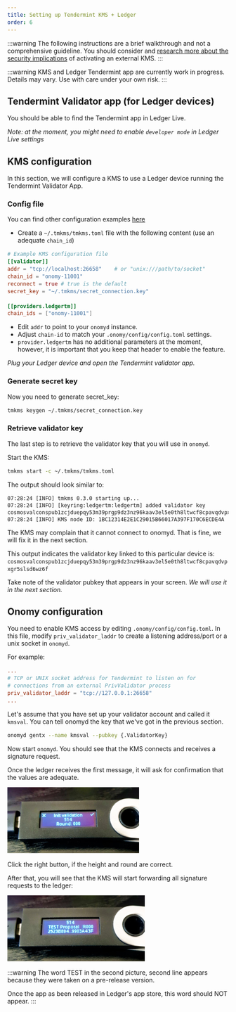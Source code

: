 ```yaml
---
title: Setting up Tendermint KMS + Ledger
order: 6
---
```


:::warning
The following instructions are a brief walkthrough and not a comprehensive guideline. You should consider and [research more about the security implications](../security.md) of activating an external KMS.
:::

:::warning
KMS and Ledger Tendermint app are currently work in progress. Details may vary. Use with care under your own risk.
:::

## Tendermint Validator app (for Ledger devices)

You should be able to find the Tendermint app in Ledger Live.

*Note: at the moment, you might need to enable `developer mode` in Ledger Live settings*

## KMS configuration

In this section, we will configure a KMS to use a Ledger device running the Tendermint Validator App.

### Config file

You can find other configuration examples [here](https://github.com/iqlusioninc/tmkms/blob/master/tmkms.toml.example)

- Create a `~/.tmkms/tmkms.toml` file with the following content (use an adequate `chain_id`)

```toml
# Example KMS configuration file
[[validator]]
addr = "tcp://localhost:26658"    # or "unix:///path/to/socket"
chain_id = "onomy-11001"
reconnect = true # true is the default
secret_key = "~/.tmkms/secret_connection.key"

[[providers.ledgertm]]
chain_ids = ["onomy-11001"]
```

- Edit `addr` to point to your `onomyd` instance.
- Adjust `chain-id` to match your `.onomy/config/config.toml` settings.
- `provider.ledgertm` has no additional parameters at the moment, however, it is important that you keep that header to enable the feature.

*Plug your Ledger device and open the Tendermint validator app.*

### Generate secret key

Now you need to generate secret_key:

```bash
tmkms keygen ~/.tmkms/secret_connection.key
```

### Retrieve validator key

The last step is to retrieve the validator key that you will use in `onomyd`.

Start the KMS:

```bash
tmkms start -c ~/.tmkms/tmkms.toml
```

The output should look similar to:

```text
07:28:24 [INFO] tmkms 0.3.0 starting up...
07:28:24 [INFO] [keyring:ledgertm:ledgertm] added validator key cosmosvalconspub1zcjduepqy53m39prgp9dz3nz96kaav3el5e0th8ltwcf8cpavqdvpxgr5slsd6wz6f
07:28:24 [INFO] KMS node ID: 1BC12314E2E1C29015B66017A397F170C6ECDE4A
```

The KMS may complain that it cannot connect to onomyd. That is fine, we will fix it in the next section.

This output indicates the validator key linked to this particular device is: `cosmosvalconspub1zcjduepqy53m39prgp9dz3nz96kaav3el5e0th8ltwcf8cpavqdvpxgr5slsd6wz6f`

Take note of the validator pubkey that appears in your screen. *We will use it in the next section.*

## Onomy configuration

You need to enable KMS access by editing `.onomy/config/config.toml`. In this file, modify `priv_validator_laddr` to create a listening address/port or a unix socket in `onomyd`.

For example:

```toml
...
# TCP or UNIX socket address for Tendermint to listen on for
# connections from an external PrivValidator process
priv_validator_laddr = "tcp://127.0.0.1:26658"
...
```

Let's assume that you have set up your validator account and called it `kmsval`. You can tell onomyd the key that we've got in the previous section.

```bash
onomyd gentx --name kmsval --pubkey {.ValidatorKey} 
```

Now start `onomyd`. You should see that the KMS connects and receives a signature request.

Once the ledger receives the first message, it will ask for confirmation that the values are adequate.

![](ledger_1.jpg)

Click the right button, if the height and round are correct.

After that, you will see that the KMS will start forwarding all signature requests to the ledger:

![](ledger_2.jpg)

:::warning
The word TEST in the second picture, second line appears because they were taken on a pre-release version.

Once the app as been released in Ledger's app store, this word should NOT appear.
:::